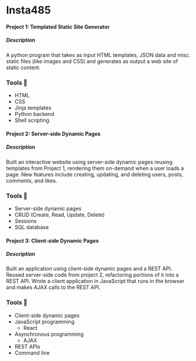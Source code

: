 Insta485
===========================

<h4>Project 1: Templated Static Site Generator</h4>

<h5>Description</h5>
<p>A python program that takes as input HTML templates, JSON data and misc. static files (like images and CSS) and generates as output a web site of static content.</p>

### Tools 🔨
- HTML
- CSS
- Jinja templates
- Python backend
- Shell scripting


<h4>Project 2: Server-side Dynamic Pages</h4>

<h5>Description</h5>
<p>Built an interactive website using server-side dynamic pages reusing templates from Project 1, rendering them on-demand when a user loads a page. New features include creating, updating, and deleting users, posts, comments, and likes.</p>

### Tools 🔨
- Server-side dynamic pages
- CRUD (Create, Read, Update, Delete)
- Sessions
- SQL database


<h4>Project 3: Client-side Dynamic Pages</h4>

<h5>Description</h5>
<p>Built an application using client-side dynamic pages and a REST API. Reused server-side code from project 2, refactoring portions of it into a REST API. Wrote a client application in JavaScript that runs in the browser and makes AJAX calls to the REST API.</p>

### Tools 🔨
- Client-side dynamic pages
- JavaScript programming
  - React
- Asynchronous programming
  - AJAX
- REST APIs
- Command line
